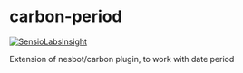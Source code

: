 carbon-period
=================

[![SensioLabsInsight](https://insight.sensiolabs.com/projects/0096f692-a40f-49c6-9a47-589e469e8357/small.png)](https://insight.sensiolabs.com/projects/0096f692-a40f-49c6-9a47-589e469e8357)

Extension of nesbot/carbon plugin, to work with date period

